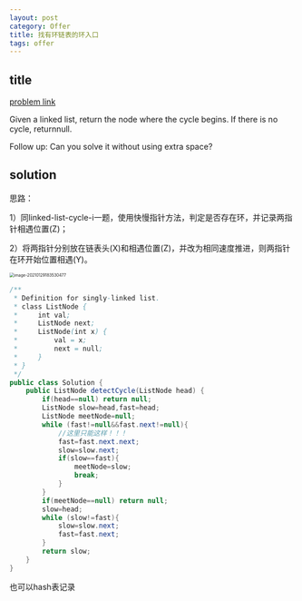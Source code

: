 ```yaml
---
layout: post
category: Offer
title: 找有环链表的环入口
tags: offer
---
```


## title
[problem link](https://www.nowcoder.com/practice/6e630519bf86480296d0f1c868d425ad?tpId=46&tqId=29038&rp=1&ru=%2Fta%2Fleetcode&qru=%2Fta%2Fleetcode%2Fquestion-ranking&tPage=1)

Given a linked list, return the node where the cycle begins. If there is no cycle, returnnull.

Follow up:
Can you solve it without using extra space?



## solution


思路：

1）同linked-list-cycle-i一题，使用快慢指针方法，判定是否存在环，并记录两指针相遇位置(Z)；

2）将两指针分别放在链表头(X)和相遇位置(Z)，并改为相同速度推进，则两指针在环开始位置相遇(Y)。

<img src="https://cdn.jsdelivr.net/gh/mafulong/mdPic@v1/v1/198.png" alt="image-20210129183530477" style="zoom:50%;" />

```java
/**
 * Definition for singly-linked list.
 * class ListNode {
 *     int val;
 *     ListNode next;
 *     ListNode(int x) {
 *         val = x;
 *         next = null;
 *     }
 * }
 */
public class Solution {
    public ListNode detectCycle(ListNode head) {
        if(head==null) return null;
        ListNode slow=head,fast=head;
        ListNode meetNode=null;
        while (fast!=null&&fast.next!=null){
            //这里只能这样！！！
            fast=fast.next.next;
            slow=slow.next;
            if(slow==fast){
                meetNode=slow;
                break;
            }
        }
        if(meetNode==null) return null;
        slow=head;
        while (slow!=fast){
            slow=slow.next;
            fast=fast.next;
        }
        return slow;
    }
}

```

 也可以hash表记录



